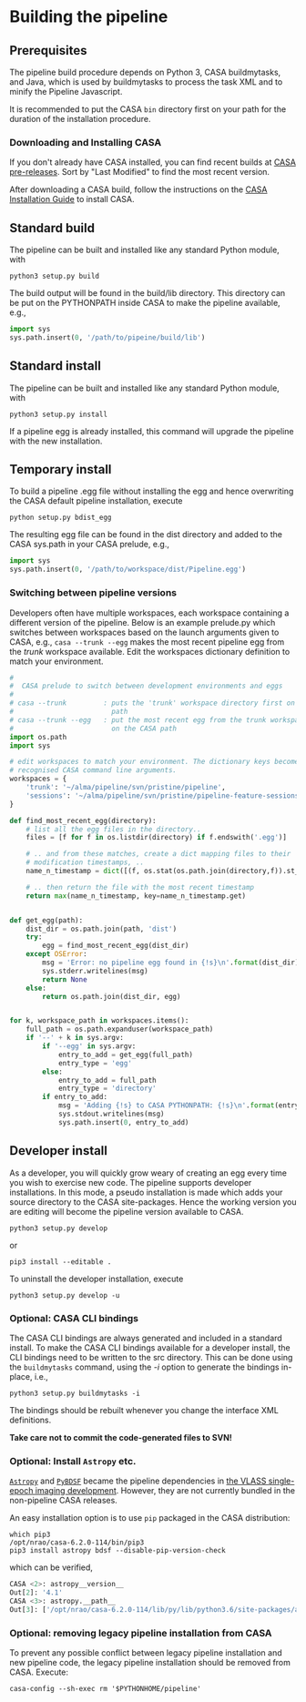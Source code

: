 # Building the pipeline

## Prerequisites

The pipeline build procedure depends on Python 3, CASA buildmytasks, and Java,
which is used by buildmytasks to process the task XML and to minify the
Pipeline Javascript.

It is recommended to put the CASA `bin` directory first on your path for the
duration of the installation procedure.

### Downloading and Installing CASA
If you don't already have CASA installed, you can find recent builds at  [CASA pre-releases](https://casa.nrao.edu/download/distro/casa/releaseprep/). Sort by "Last Modified" to find the most recent version. 

After downloading a CASA build, follow the instructions on the [CASA Installation Guide](https://casadocs.readthedocs.io/en/stable/notebooks/usingcasa.html#Full-Installation-of-CASA-5-and-6) to install CASA.

## Standard build

The pipeline can be built and installed like any standard Python module, with

```console
python3 setup.py build
```

The build output will be found in the build/lib directory. This directory can
be put on the PYTHONPATH inside CASA to make the pipeline available, e.g.,

```python
import sys
sys.path.insert(0, '/path/to/pipeine/build/lib')
```

## Standard install

The pipeline can be built and installed like any standard Python module, with

```console
python3 setup.py install
```

If a pipeline egg is already installed, this command will upgrade the
pipeline with the new installation.

## Temporary install

To build a pipeline .egg file without installing the egg and hence overwriting
the CASA default pipeline installation, execute

```console
python setup.py bdist_egg
```

The resulting egg file can be found in the dist directory and added to the
CASA sys.path in your CASA prelude, e.g.,

```python
import sys
sys.path.insert(0, '/path/to/workspace/dist/Pipeline.egg')
```

### Switching between pipeline versions

Developers often have multiple workspaces, each workspace containing a
different version of the pipeline. Below is an example prelude.py which
switches between workspaces based on the launch arguments given to CASA, e.g.,
`casa --trunk --egg` makes the most recent pipeline egg from the _trunk_
workspace available. Edit the workspaces dictionary definition to match your
environment.

```python
#
#  CASA prelude to switch between development environments and eggs
#
# casa --trunk         : puts the 'trunk' workspace directory first on the CASA
#                        path
# casa --trunk --egg   : put the most recent egg from the trunk workspace first
#                        on the CASA path
import os.path
import sys

# edit workspaces to match your environment. The dictionary keys become the
# recognised CASA command line arguments.
workspaces = {
    'trunk': '~/alma/pipeline/svn/pristine/pipeline',
    'sessions': '~/alma/pipeline/svn/pristine/pipeline-feature-sessions',
}

def find_most_recent_egg(directory):
    # list all the egg files in the directory..
    files = [f for f in os.listdir(directory) if f.endswith('.egg')]

    # .. and from these matches, create a dict mapping files to their
    # modification timestamps, ..
    name_n_timestamp = dict([(f, os.stat(os.path.join(directory,f)).st_mtime) for f in files])

    # .. then return the file with the most recent timestamp
    return max(name_n_timestamp, key=name_n_timestamp.get)


def get_egg(path):
    dist_dir = os.path.join(path, 'dist')
    try:
        egg = find_most_recent_egg(dist_dir)
    except OSError:
        msg = 'Error: no pipeline egg found in {!s}\n'.format(dist_dir)
        sys.stderr.writelines(msg)
        return None
    else:
        return os.path.join(dist_dir, egg)


for k, workspace_path in workspaces.items():
    full_path = os.path.expanduser(workspace_path)
    if '--' + k in sys.argv:
        if '--egg' in sys.argv:
            entry_to_add = get_egg(full_path)
            entry_type = 'egg'
        else:
            entry_to_add = full_path
            entry_type = 'directory'
        if entry_to_add:
            msg = 'Adding {!s} to CASA PYTHONPATH: {!s}\n'.format(entry_type, entry_to_add)
            sys.stdout.writelines(msg)
            sys.path.insert(0, entry_to_add)

```

## Developer install

As a developer, you will quickly grow weary of creating an egg every time you
wish to exercise new code. The pipeline supports developer installations. In
this mode, a pseudo installation is made which adds your source directory to
the CASA site-packages. Hence the working version you are editing will become
the pipeline version available to CASA.

```console
python3 setup.py develop
```

or

```console
pip3 install --editable .
```

To uninstall the developer installation, execute

```console
python3 setup.py develop -u
```

### Optional: CASA CLI bindings

The CASA CLI bindings are always generated and included in a standard install.
To make the CASA CLI bindings available for a developer install, the CLI
bindings need to be written to the src directory. This can be done using the
`buildmytasks` command, using the _-i_ option to generate the bindings
in-place, i.e.,

```console
python3 setup.py buildmytasks -i
```

The bindings should be rebuilt whenever you change the interface XML definitions.

**Take care not to commit the code-generated files to SVN!**

### Optional: Install `Astropy` etc.

[`Astropy`](https://www.astropy.org/) and [`PyBDSF`](https://www.astron.nl/citt/pybdsf/) became the pipeline dependencies in [the VLASS single-epoch imaging development](https://open-jira.nrao.edu/browse/PIPE-714). However, they are not currently bundled in the non-pipeline CASA releases.

An easy installation option is to use `pip` packaged in the CASA distribution:

```console
which pip3
/opt/nrao/casa-6.2.0-114/bin/pip3
pip3 install astropy bdsf --disable-pip-version-check
```

which can be verified,

```python
CASA <2>: astropy__version__
Out[2]: '4.1'
CASA <3>: astropy.__path__
Out[3]: ['/opt/nrao/casa-6.2.0-114/lib/py/lib/python3.6/site-packages/astropy']
```

### Optional: removing legacy pipeline installation from CASA

To prevent any possible conflict between legacy pipeline installation and new
pipeline code, the legacy pipeline installation should be removed from CASA.
Execute:

```console
casa-config --sh-exec rm '$PYTHONHOME/pipeline'
```
